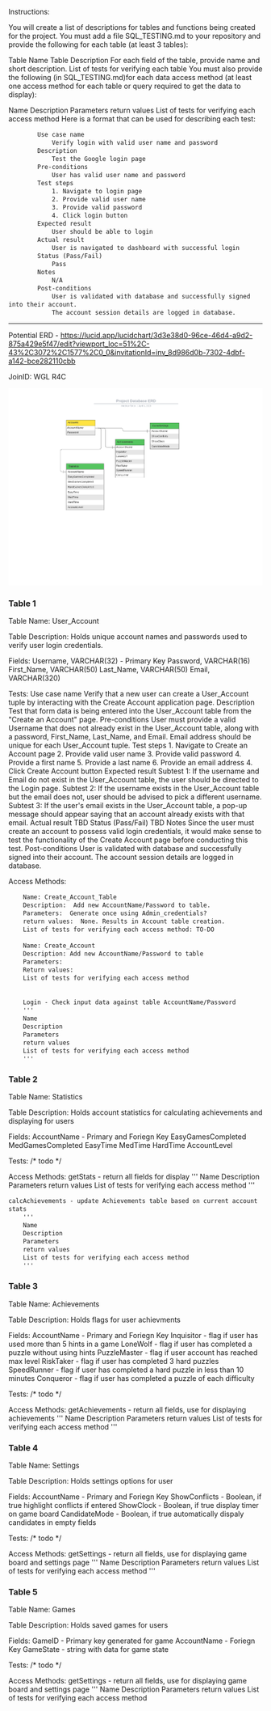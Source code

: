 Instructions:

You will create a list of descriptions for tables and functions being created for the project.
You must add a file SQL_TESTING.md to your repository and provide the following for each table (at least 3 tables):

Table Name
Table Description
For each field of the table, provide name and short description.
List of tests for verifying each table
You must also provide the following (in SQL_TESTING.md)for each data access method (at least one access method for each table or query required to get the data to display):

Name
Description
Parameters
return values
List of tests for verifying each access method
Here is a format that can be used for describing each test:

            Use case name
                Verify login with valid user name and password
            Description
                Test the Google login page
            Pre-conditions
                User has valid user name and password
            Test steps
                1. Navigate to login page
                2. Provide valid user name
                3. Provide valid password
                4. Click login button
            Expected result
                User should be able to login
            Actual result
                User is navigated to dashboard with successful login
            Status (Pass/Fail)
                Pass
            Notes
                N/A
            Post-conditions
                User is validated with database and successfully signed into their account.
                The account session details are logged in database. 
                
                
----------------------------------------------------------------------------------------------------------
Potential ERD - https://lucid.app/lucidchart/3d3e38d0-96ce-46d4-a9d2-875a429e5f47/edit?viewport_loc=51%2C-43%2C3072%2C1577%2C0_0&invitationId=inv_8d986d0b-7302-4dbf-a142-bce282110cbb

JoinID:
WGL R4C

<p align="center">
 <img  src="Images_Milestone5/ProjectDatabaseERD.png">
</p>

### Table 1 ###
Table Name: User_Account

Table Description:
    Holds unique account names and passwords used to verify user login credentials.

Fields:
    Username, VARCHAR(32) - Primary Key
    Password, VARCHAR(16)
    First_Name, VARCHAR(50)
    Last_Name, VARCHAR(50)
    Email, VARCHAR(320)

Tests:
    Use case name
        Verify that a new user can create a User_Account tuple by interacting with the Create Account application page.
    Description
        Test that form data is being entered into the User_Account table from the "Create an Account" page.
    Pre-conditions
        User must provide a valid Username that does not already exist in the User_Account table, along with a password, First_Name,
        Last_Name, and Email. Email address should be unique for each User_Account tuple.
    Test steps
        1. Navigate to Create an Account page
        2. Provide valid user name
        3. Provide valid password
        4. Provide a first name
        5. Provide a last name
        6. Provide an email address
        4. Click Create Account button
    Expected result
        Subtest 1:
            If the username and Email do not exist in the User_Account table, the user should be directed to the Login page.
        Subtest 2:
            If the username exists in the User_Account table but the email does not, user should be advised to pick a different username.
        Subtest 3:
            If the user's email exists in the User_Account table, a pop-up message should appear saying that an account already exists with 
        that email.
    Actual result
        TBD
    Status (Pass/Fail)
        TBD
    Notes
        Since the user must create an account to possess valid login credentials, it would make sense to test the 
        functionality of the Create Account page before conducting this test.
    Post-conditions
        User is validated with database and successfully signed into their account.
        The account session details are logged in database. 
    
Access Methods:

        Name: Create_Account_Table
        Description:  Add new AccountName/Password to table.
        Parameters:  Generate once using Admin_credentials?
        return values:  None. Results in Account table creation.
        List of tests for verifying each access method: TO-DO

        Name: Create_Account
        Description: Add new AccountName/Password to table
        Parameters: 
        Return values: 
        List of tests for verifying each access method
        
        
        Login - Check input data against table AccountName/Password
        '''
        Name
        Description
        Parameters
        return values
        List of tests for verifying each access method
        '''
    

     

### Table 2 ###
Table Name: Statistics

Table Description:
    Holds account statistics for calculating achievements and displaying for users
    
Fields:
    AccountName - Primary and Foriegn Key
    EasyGamesCompleted
    MedGamesCompleted
    EasyTime
    MedTime
    HardTime
    AccountLevel
    
Tests:
    /* todo */
    
Access Methods:
    getStats - return all fields for display
        '''
        Name
        Description
        Parameters
        return values
        List of tests for verifying each access method
        '''
    
    calcAchievements - update Achievements table based on current account stats
        '''
        Name
        Description
        Parameters
        return values
        List of tests for verifying each access method
        '''
        
### Table 3 ###

Table Name: Achievements

Table Description:
    Holds flags for user achievments
    
Fields:
    AccountName - Primary and Foriegn Key
    Inquisitor - flag if user has used more than 5 hints in a game
    LoneWolf - flag if user has completed a puzzle without using hints
    PuzzleMaster - flag if user account has reached max level
    RiskTaker - flag if user has completed 3 hard puzzles
    SpeedRunner - flag if user has completed a hard puzzle in less than 10 minutes
    Conqueror - flag if user has completed a puzzle of each difficulty
    
Tests:
    /* todo */
    
Access Methods:
    getAchievements - return all fields, use for displaying achievements
        '''
        Name
        Description
        Parameters
        return values
        List of tests for verifying each access method
        '''
        
### Table 4 ###

Table Name: Settings

Table Description:
    Holds settings options for user
    
Fields:
    AccountName - Primary and Foriegn Key
    ShowConflicts - Boolean, if true highlight conflicts if entered
    ShowClock - Boolean, if true display timer on game board
    CandidateMode - Boolean, if true automatically dispaly candidates in empty fields
    
Tests:
    /* todo */
    
Access Methods:
    getSettings - return all fields, use for displaying game board and settings page
        '''
        Name
        Description
        Parameters
        return values
        List of tests for verifying each access method
        '''

### Table 5 ###

Table Name: Games

Table Description:
    Holds saved games for users
    
Fields:
    GameID - Primary key generated for game
    AccountName - Foriegn Key
    GameState - string with data for game state
    
Tests:
    /* todo */
    
Access Methods:
    getSettings - return all fields, use for displaying game board and settings page
        '''
        Name
        Description
        Parameters
        return values
        List of tests for verifying each access method